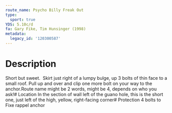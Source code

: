 ```yaml
---
route_name: Psycho Billy Freak Out
type:
  sport: true
YDS: 5.10c/d
fa: Gary Fike, Tim Hunsinger (1998)
metadata:
  legacy_id: '120300587'
---
```

# Description
Short but sweet.  Skirt just right of a lumpy bulge, up 3 bolts of thin face to a small roof. Pull up and over and clip one more bolt on your way to the anchor.Route name might be 2 words, might be 4, depends on who you ask!# Location
In the section of wall left of the guano hole, this is the short one, just left of the high, yellow, right-facing corner# Protection
4 bolts to Fixe rappel anchor